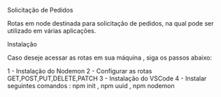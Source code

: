Solicitação de Pedidos

Rotas em node destinada para solicitação de pedidos, na qual pode ser utilizado em várias aplicações.

Instalação 

Caso deseje acessar as rotas em sua máquina , siga os passos abaixo:

1 - Instalação do Nodemon
2 - Configurar as rotas GET,POST,PUT,DELETE,PATCH
3 - Instalação do VSCode 
4 - Instalar seguintes comandos : npm init , npm uuid , npm nodemon

